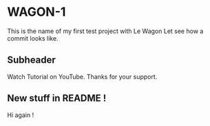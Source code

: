 # WAGON-1
This is the name of my first test project with Le Wagon
Let see how a commit looks like. 

## Subheader

Watch Tutorial on YouTube. 
Thanks for your support.

## New stuff in README ! 

Hi again ! 